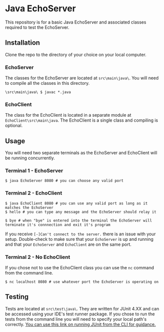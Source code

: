 # Java EchoServer

This repository is for a basic Java EchoServer and associated classes required to test the EchoServer. 

## Installation

Clone the repo to the directory of your choice on your local computer.

### EchoServer
The classes for the EchoServer are located at `src\main\java\`.  You will need to compile all the classes in this directory.

```
\src\main\java\ $ javac *.java
```
### EchoClient

The class for the EchoClient is located in a separate module at `EchoClient\src\main\java`.  The EchoClient is a single class and compiling is optional.


## Usage
You will need two separate terminals as the EchoServer and EchoClient will be running concurrently.

### Terminal 1 - EchoServer
```
$ java EchoServer 8080 # you can choose any valid port
```
### Terminal 2 - EchoClient
```
$ java EchoClient 8080 # you can use any valid port as long as it matches the EchoServer
$ hello # you can type any message and the EchoServer should relay it

$ bye # when "bye" is entered into the terminal the EchoServer will terminate it's connnection and exit it's program
```
If you receive `[-]Can't connect to the server.` there is an issue with your setup.  Double-check to make sure that your `EchoServer` is up and running and that your `EchoServer` and `EchoClient` are on the same port.  

### Terminal 2 - No EchoClient
If you chose not to use the EchoClient class you can use the `nc` command from the command line.
```
$ nc localhost 8080 # use whatever port the EchoServer is operating on
```

## Testing
Tests are located at `src\test\java\`.  They are written for JUnit 4.XX and can be accessed using your IDE's test runner package.  If you chose to run the tests from the command line you will need to specify your local path's correctly.  [You can use this link on running JUnit from the CLI for guidance.](https://stackoverflow.com/questions/2235276/how-to-run-junit-test-cases-from-the-command-line)  